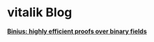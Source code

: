 # vitalik Blog

[**Binius: highly efficient proofs over binary fields**](vitalik%20Blog%20186386a7104a47e79f96bcd64fffeaa7/Binius%20highly%20efficient%20proofs%20over%20binary%20fields%20c88501e257244eeb8c4e4f1fb2565090.md)